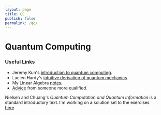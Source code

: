 ```yaml
--- 
layout: page 
title: QC
publish: false
permalink: /qc/
--- 
```


# Quantum Computing 

### Useful Links 
- Jeremy Kun's [introduction to quantum computing](https://jeremykun.com/2014/12/08/a-motivation-for-quantum-computing). 
- Lucien Hardy's [intuitive derivation of quantum mechanics](https://arxiv.org/pdf/quant-ph/0101012.pdf). 
- My Linear Algebra [notes](https://drive.google.com/file/d/1jj_jUxL1pDjReAikCL0u1XOhm8HZpcx2/view). 
- [Advice](http://www.mit.edu/~aram/advice/quantum.html) from someone more qualified. 

Nielsen and Chuang's *Quantum Computation and Quantum Information* is a standard introductory text. I'm working on a solution set to the exercises [here](https://github.com/warrenalphonso/qc-latex/tree/master/nielsen-and-chuang-notes). 

